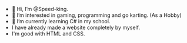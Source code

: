 - 👋 Hi, I’m @Speed-king.
- 👀 I’m interested in gaming, programming and go karting. (As a Hobby)
- 🌱 I’m currently learning C# in my school.
- I have already made a website completely by myself. 
- I'm good with HTML and CSS.
